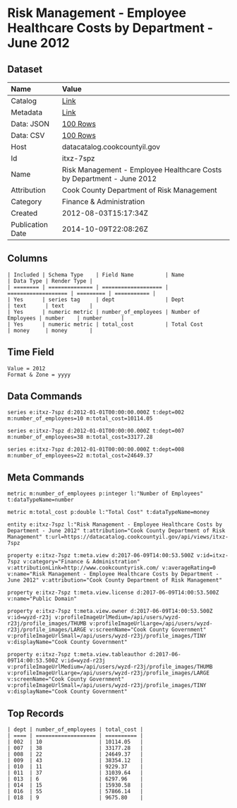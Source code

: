 # Risk Management - Employee Healthcare Costs by Department - June 2012

## Dataset

| Name | Value |
| :--- | :---- |
| Catalog | [Link](https://catalog.data.gov/dataset/risk-management-employee-healthcare-costs-by-department-june-2012-71bfc) |
| Metadata | [Link](https://datacatalog.cookcountyil.gov/api/views/itxz-7spz) |
| Data: JSON | [100 Rows](https://datacatalog.cookcountyil.gov/api/views/itxz-7spz/rows.json?max_rows=100) |
| Data: CSV | [100 Rows](https://datacatalog.cookcountyil.gov/api/views/itxz-7spz/rows.csv?max_rows=100) |
| Host | datacatalog.cookcountyil.gov |
| Id | itxz-7spz |
| Name | Risk Management - Employee Healthcare Costs by Department - June 2012 |
| Attribution | Cook County Department of Risk Management |
| Category | Finance & Administration |
| Created | 2012-08-03T15:17:34Z |
| Publication Date | 2014-10-09T22:08:26Z |

## Columns

```ls
| Included | Schema Type    | Field Name          | Name                | Data Type | Render Type |
| ======== | ============== | =================== | =================== | ========= | =========== |
| Yes      | series tag     | dept                | Dept                | text      | text        |
| Yes      | numeric metric | number_of_employees | Number of Employees | number    | number      |
| Yes      | numeric metric | total_cost          | Total Cost          | money     | money       |
```

## Time Field

```ls
Value = 2012
Format & Zone = yyyy
```

## Data Commands

```ls
series e:itxz-7spz d:2012-01-01T00:00:00.000Z t:dept=002 m:number_of_employees=10 m:total_cost=10114.05

series e:itxz-7spz d:2012-01-01T00:00:00.000Z t:dept=007 m:number_of_employees=38 m:total_cost=33177.28

series e:itxz-7spz d:2012-01-01T00:00:00.000Z t:dept=008 m:number_of_employees=22 m:total_cost=24649.37
```

## Meta Commands

```ls
metric m:number_of_employees p:integer l:"Number of Employees" t:dataTypeName=number

metric m:total_cost p:double l:"Total Cost" t:dataTypeName=money

entity e:itxz-7spz l:"Risk Management - Employee Healthcare Costs by Department - June 2012" t:attribution="Cook County Department of Risk Management" t:url=https://datacatalog.cookcountyil.gov/api/views/itxz-7spz

property e:itxz-7spz t:meta.view d:2017-06-09T14:00:53.500Z v:id=itxz-7spz v:category="Finance & Administration" v:attributionLink=http://www.cookcountyrisk.com/ v:averageRating=0 v:name="Risk Management - Employee Healthcare Costs by Department - June 2012" v:attribution="Cook County Department of Risk Management"

property e:itxz-7spz t:meta.view.license d:2017-06-09T14:00:53.500Z v:name="Public Domain"

property e:itxz-7spz t:meta.view.owner d:2017-06-09T14:00:53.500Z v:id=wyzd-r23j v:profileImageUrlMedium=/api/users/wyzd-r23j/profile_images/THUMB v:profileImageUrlLarge=/api/users/wyzd-r23j/profile_images/LARGE v:screenName="Cook County Government" v:profileImageUrlSmall=/api/users/wyzd-r23j/profile_images/TINY v:displayName="Cook County Government"

property e:itxz-7spz t:meta.view.tableauthor d:2017-06-09T14:00:53.500Z v:id=wyzd-r23j v:profileImageUrlMedium=/api/users/wyzd-r23j/profile_images/THUMB v:profileImageUrlLarge=/api/users/wyzd-r23j/profile_images/LARGE v:screenName="Cook County Government" v:profileImageUrlSmall=/api/users/wyzd-r23j/profile_images/TINY v:displayName="Cook County Government"
```

## Top Records

```ls
| dept | number_of_employees | total_cost | 
| ==== | =================== | ========== | 
| 002  | 10                  | 10114.05   | 
| 007  | 38                  | 33177.28   | 
| 008  | 22                  | 24649.37   | 
| 009  | 43                  | 38354.12   | 
| 010  | 11                  | 9229.37    | 
| 011  | 37                  | 31039.64   | 
| 013  | 6                   | 6297.96    | 
| 014  | 15                  | 15930.58   | 
| 016  | 55                  | 57866.14   | 
| 018  | 9                   | 9675.80    | 
```